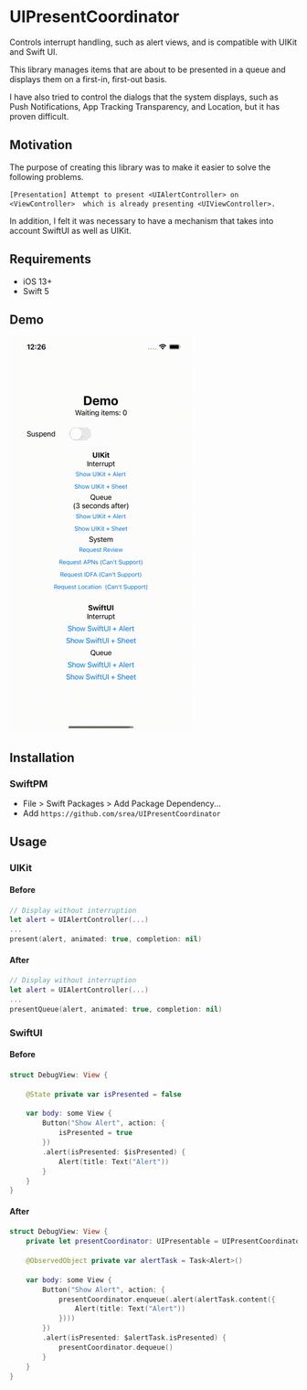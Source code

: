 # UIPresentCoordinator
Controls interrupt handling, such as alert views, and is compatible with UIKit and Swift UI.

This library manages items that are about to be presented in a queue and displays them on a first-in, first-out basis.

I have also tried to control the dialogs that the system displays, such as Push Notifications, App Tracking Transparency, and Location, but it has proven difficult.

## Motivation

The purpose of creating this library was to make it easier to solve the following problems.

```
[Presentation] Attempt to present <UIAlertController> on <ViewController>  which is already presenting <UIViewController>.
```

In addition, I felt it was necessary to have a mechanism that takes into account SwiftUI as well as UIKit.

## Requirements

- iOS 13+
- Swift 5

## Demo

![Demo](https://github.com/srea/UIPresentCoordinator/raw/main/Docs/demo.gif)

## Installation

### SwiftPM

- File > Swift Packages > Add Package Dependency...
- Add `https://github.com/srea/UIPresentCoordinator`

## Usage

### UIKit

#### Before

```swift
// Display without interruption
let alert = UIAlertController(...)
...
present(alert, animated: true, completion: nil)
```

#### After

```swift
// Display without interruption
let alert = UIAlertController(...)
...
presentQueue(alert, animated: true, completion: nil)
```

### SwiftUI

#### Before

```swift
struct DebugView: View {

    @State private var isPresented = false
    
    var body: some View {
        Button("Show Alert", action: {
            isPresented = true
        })
        .alert(isPresented: $isPresented) {
            Alert(title: Text("Alert"))
        }
    }
}
```

#### After

```swift
struct DebugView: View {
    private let presentCoordinator: UIPresentable = UIPresentCoordinator.shared

    @ObservedObject private var alertTask = Task<Alert>()
    
    var body: some View {
        Button("Show Alert", action: {
            presentCoordinator.enqueue(.alert(alertTask.content({
                Alert(title: Text("Alert"))
            })))
        })
        .alert(isPresented: $alertTask.isPresented) {
            presentCoordinator.dequeue()
        }
    }
}
```
